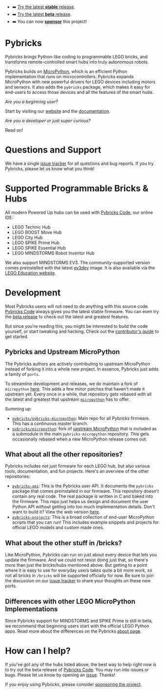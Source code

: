- :arrow_right: [Try the latest **stable** release][Pybricks Code].
- :arrow_right: [Try the latest **beta** release][Pybricks Code Beta].
- :arrow_right: You can now [**sponsor**][sponsors] this project!



# Pybricks

Pybricks brings Python-like coding to programmable LEGO bricks, and transforms
remote-controlled smart hubs into truly autonomous robots.

Pybricks builds on [MicroPython][micropython/micropython], which is an
efficient Python implementation that runs on microcontrollers. Pybricks expands
MicroPython with new powerful drivers for LEGO devices
including motors and sensors. It also adds the `pybricks` package, which makes
it easy for end-users to access those devices and all the features of the smart
hubs.

*Are you a beginning user?*

Start by visiting our [website][pybricks.com] and
the [documentation][docs].

*Are you a developer or just super curious?*

Read on!

# Questions and Support

We have a single [issue tracker][issue tracker] for all  questions and bug
reports. If you try Pybricks, please let us know what you think!

# Supported Programmable Bricks & Hubs

All modern Powered Up hubs can be used with [Pybricks Code],
our online IDE:

- LEGO Technic Hub
- LEGO BOOST Move Hub
- LEGO City Hub
- LEGO SPIKE Prime Hub
- LEGO SPIKE Essential Hub
- LEGO MINDSTORMS Robot Inventor Hub

We also support MINDSTORMS EV3. The community-supported version comes preinstalled
with the latest [ev3dev][ev3dev-snapshot] image. It is also available via
the [LEGO Education website][lego-education-ev3-micropython].

# Development

Most Pybricks users will not need to do anything with this source
code. [Pybricks Code][Pybricks Code] always gives you the latest stable
firmware. You can even try the [beta release][Pybricks Code Beta] to check out the latest and greatest features.

But since you're reading this, you might be interested to build the code
yourself, or start tweaking and hacking. Check out
the [contributor's guide](./CONTRIBUTING.md) to get started.

## Pybricks and Upstream MicroPython

The Pybricks authors are actively contributing to upstream MicroPython instead
of forking it into a whole new project. In essence, Pybricks just adds a family
of `ports`.

To streamline development and releases, we do maintain a fork of `micropython`
[here][pybricks/micropython]. This adds a few minor patches that haven't made
it upstream yet. Every once in a while, that repository gets rebased with all
the latest and greatest that upstream [`micropython`][micropython/micropython]
has to offer.

Summing up:

- [`pybricks/pybricks-micropython`][pybricks-micropython]: Main repo for all
  Pybricks firmware. This has a continuous master branch.
- [`pybricks/micropython`][pybricks/micropython]: fork of
  [upstream MicroPython][micropython/micropython] that is included as a
  submodule in the main `pybricks-micropython` repository.
  This gets occasionally rebased when a new MicroPython release comes out.


## What about all the other repositories?
Pybricks includes not just firmware for each LEGO hub, but also various tools,
documentation, and fun projects. Here's an overview of the other repositories:

- [`pybricks-api`][pybricks-api]: This is the Pybricks user API. It documents
  the `pybricks` package that comes preinstalled in our firmware. This
  repository doesn't contain any real code. The real package is written in C
  and baked into the firmware. This repo just helps us design and document the
  user Python API without getting into too much implementation details. Don't
  want to build it? View the web version [here][docs].
- [`pybricks-projects`][pybricks-projects]: This is a broad
  collection of end-user MicroPython scripts that you can run! This includes
  example snippets and projects for official LEGO models and custom made ones.

## What about the other stuff in /bricks?

Like MicroPython, Pybricks can run on just about every device that lets
you update the firmware. And we could not resist doing just that, so there's
more than just the bricks/hubs mentioned above. But getting to a point where it
is easy to
use for everyday users takes quite a bit more work,
so not all bricks in `/bricks` will be supported officially for now.
Be sure to join the discussion on our [issue tracker][issue tracker] to
share your thoughts on these new ports.

## Differences with other LEGO MicroPython Implementations

Since Pybricks support for MINDSTORMS and SPIKE Prime is still in beta, we
recommend that beginning users start with the official LEGO Python
apps. Read more about the differences on the Pybricks [about page][about page].

# How can I help?
If you've got any of the hubs listed above, the best way to help right now is
to try out the beta release of [Pybricks Code][Pybricks Code Beta]. You may run
into issues or bugs. Please let us know by opening an [issue][issue tracker].
Thanks!

If you enjoy using Pybricks, please
consider [sponsoring the project][sponsors].

[pybricks-micropython]: https://github.com/pybricks/pybricks-micropython
[pybricks/micropython]: https://github.com/pybricks/micropython

[pybricks-api]: https://github.com/pybricks/pybricks-api
[pybricks-projects]: https://github.com/pybricks/pybricks-api

[micropython/micropython]: https://github.com/micropython/micropython

[pybricks.com]: https://pybricks.com
[docs]: https://docs.pybricks.com

[ev3dev-snapshot]: https://oss.jfrog.org/list/oss-snapshot-local/org/ev3dev/brickstrap/

[ev3dev.org]: https://www.ev3dev.org/
[ev3dev-lang]: https://github.com/ev3dev/ev3dev-lang-python

[lego-education-ev3-micropython]: https://education.lego.com/en-us/support/mindstorms-ev3/python-for-ev3

[Pybricks Code]: https://code.pybricks.com
[Pybricks Code Beta]: https://beta.pybricks.com
[about page]: https://pybricks.com/about/

[alpha version]: https://github.com/pybricks/support/issues/167
[issue tracker]: https://github.com/pybricks/support/issues
[roadmap]: https://github.com/pybricks/support/issues/29
[sponsors]: https://github.com/sponsors/pybricks
